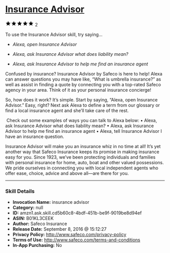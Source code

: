 # [Insurance Advisor](http://alexa.amazon.com/#skills/amzn1.ask.skill.cd5b60c8-4bdf-451b-be9f-9019be8d94ef)
![5 stars](../../images/ic_star_black_18dp_1x.png)![5 stars](../../images/ic_star_black_18dp_1x.png)![5 stars](../../images/ic_star_black_18dp_1x.png)![5 stars](../../images/ic_star_black_18dp_1x.png)![5 stars](../../images/ic_star_black_18dp_1x.png) 2

To use the Insurance Advisor skill, try saying...

* *Alexa, open Insurance Advisor*

* *Alexa, ask Insurance Advisor what does liability mean?*

* *Alexa, ask Insurance Advisor to help me find an insurance agent*

Confused by insurance? Insurance Advisor by Safeco is here to help! Alexa can answer questions you may have like, “What is umbrella insurance?” as well as assist in finding a quote by connecting you with a top-rated Safeco agency in your area. Think of it as your personal insurance concierge!

So, how does it work? It’s simple. Start by saying, “Alexa, open Insurance Advisor.” Easy, right? Next ask Alexa to define a term from our glossary or find a local insurance agent and she’ll take care of the rest.

 Check out some examples of ways you can talk to Alexa below:
• Alexa, ask Insurance Advisor what does liability mean?
• Alexa, ask Insurance Advisor to help me find an insurance agent
• Alexa, tell Insurance Advisor I have an insurance question.

Insurance Advisor will make you an insurance whiz in no time at all! It’s yet another way that Safeco Insurance keeps its promise in making insurance easy for you. Since 1923, we’ve been protecting individuals and families with personal insurance for home, auto, boat and other valued possessions. We pride ourselves in connecting you with local independent agents who offer ease, choice, advice and above all—are there for you.

***

### Skill Details

* **Invocation Name:** insurance advisor
* **Category:** null
* **ID:** amzn1.ask.skill.cd5b60c8-4bdf-451b-be9f-9019be8d94ef
* **ASIN:** B01KL3CEEK
* **Author:** Safeco Insurance
* **Release Date:** September 8, 2016 @ 15:12:27
* **Privacy Policy:** http://www.safeco.com/privacy-policy
* **Terms of Use:** http://www.safeco.com/terms-and-conditions
* **In-App Purchasing:** No
